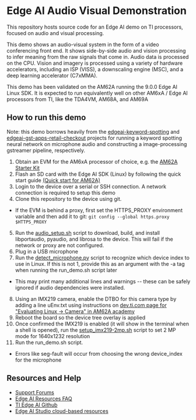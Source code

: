 # Edge AI Audio Visual Demonstration

This repository hosts source code for an Edge AI demo on TI processors, focused on audio and visual processing.

This demo shows an audio-visual system in the form of a video conferencing front end. It shows side-by-side audio and vision processing to infer meaning from the raw signals that come in. Audio data is processed on the CPU. Vision and imagery is processed using a variety of hardware accelerators, including an ISP (VISS), a downscaling engine (MSC), and a deep learning accelerator (C7xMMA).


This demo has been validated on the AM62A running the 9.0.0 Edge AI Linux SDK. It is expected to run equivalently well on other AM6xA / Edge AI processors from TI, like the TDA4VM, AM68A, and AM69A

## How to run this demo

Note: this demo borrows heavily from the [edgeai-keyword-spotting](https://github.com/TexasInstruments/edgeai-keyword-spotting) and [edgeai-gst-apps-retail-checkout](https://github.com/TexasInstruments/edgeai-gst-apps-retail-checkout) projects for running a keyword spotting neural network on microphone audio and constructing a image-processing gstreamer pipeline, respectively.

1. Obtain an EVM for the AM6xA processor of choice, e.g. the [AM62A Starter Kit](https://www.ti.com/tool/SK-AM62A-LP)
2. Flash an SD card with the Edge AI SDK (Linux) by following the quick start guide [(Quick start for AM62A)](https://dev.ti.com/tirex/explore/node?node=A__AQniYj7pI2aoPAFMxWtKDQ__am62ax-devtools__FUz-xrs__LATEST)
3. Login to the device over a serial or SSH connection. A network connection is required to setup this demo
4. Clone this repository to the device using git.  
  * If the EVM is behind a proxy, first set the HTTPS_PROXY environment variable and then add it to git: `git config --global https.proxy $HTTPS_PROXY`
5. Run the [audio_setup.sh](./audio_setup.sh) script to download, build, and install libportaudio, pyaudio, and librosa to the device. This will fail if the network or proxy are not configured.
6. Plug in a USB microphone
7. Run the [detect_microphone.py](./detect_microphone.py) script to recognize which device index to use in Linux. If this is not 1, provide this as an argument with the -a tag when running the run_demo.sh script later
  * This may print many additional lines and warnings -- these can be safely ignored if audio dependencies were installed.
8. Using an IMX219 camera, enable the DTBO for this camera type by adding a line uEnv.txt using instructions on [dev.ti.com page for "Evaluating Linux -> Camera" in AM62A academy](https://dev.ti.com/tirex/explore/node?node=A__ATmvgyzeqCfCvoHoyFGZGw__AM62A-ACADEMY__WeZ9SsL__LATEST)
9. Reboot the board so the device tree overlay is applied
10. Once confirmed the IMX219 is enabled (it will show in the terminal when a shell is opened), run the [setup_imx219-2mp.sh](./setup_imx219-2mp.sh) script to set 2 MP mode for 1640x1232 resolution
11. Run the run_demo.sh script. 
  * Errors like seg-fault will occur from choosing the wrong device_index for the microphone

## Resources and Help

* [Support Forums](https://e2e.ti.com)
* [Edge AI Resources FAQ](https://e2e.ti.com/support/processors-group/processors/f/processors-forum/1236957/faq-edge-ai-studio-edge-ai-resources-for-am6xa-socs)
* [TI Edge AI Github](https://github.com/TexasInstruments/edgeai)
* [Edge AI Studio cloud-based resources](https://dev.ti.com/edgeaistudio/)